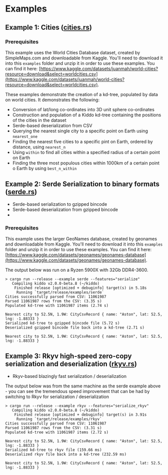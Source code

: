 # Examples

## Example 1: Cities ([cities.rs](./cities.rs))

### Prerequisites

This example uses the World Cities Database dataset, created by SimpleMaps.com and downloadable from Kaggle. You'll need to download it into this `examples` folder and unzip it in order to use these examples. You can find it here: [https://www.kaggle.com/datasets/juanmah/world-cities?resource=download&select=worldcities.csv](https://www.kaggle.com/datasets/juanmah/world-cities?resource=download&select=worldcities.csv).

These examples demonstrate the creation of a kd-tree, populated by data on world cities. It demonstrates the following:

* Conversion of lat/long co-ordinates into 3D unit sphere co-ordinates
* Construction and population of a Kiddo kd-tree containing the positions of the cities in the dataset
* Serde-based deserialization from CSV
* Querying the nearest single city to a specific point on Earth using `nearest_one`
* Finding the nearest five cities to a specific pint on Earth, ordered by distance, using `nearest_n`
* Using `within` to find all cities within a specified radius of a certain point on Earth
* Finding the three most populous cities within 1000km of a certain point o Earth by using `best_n_within`


## Example 2: Serde Serialization to binary formats ([serde.rs](./serde.rs))

* Serde-based serialization to gzipped bincode
* Serde-based deserialization from gzipped bincode
* 
### Prerequisites

This example uses the larger GeoNames database, created by geonames and downloadable from Kaggle. You'll need to download it into this `examples` folder and unzip it in order to use these examples. You can find it here: [https://www.kaggle.com/datasets/geonames/geonames-database](https://www.kaggle.com/datasets/geonames/geonames-database).

The output below was run on a Ryzen 5900X with 32Gb DDR4-3600.

```
> cargo run --release --example serde --features="serialize"
   Compiling kiddo v2.0.0-beta.8 (~/kiddo)
    Finished release [optimized + debuginfo] target(s) in 5.18s
     Running `target/release/examples/serde`
Cities successfully parsed from CSV: 11061987
Parsed 11061987 rows from the CSV: (3.35 s)
Populated kd-tree with 11061987 items (2.74 s)

Nearest city to 52.5N, 1.9W: CityCsvRecord { name: "Aston", lat: 52.5, lng: -1.88333 }
Serialized kd-tree to gzipped bincode file (5.72 s)
Deserialized gzipped bincode file back into a kd-tree (2.71 s)

Nearest city to 52.5N, 1.9W: CityCsvRecord { name: "Aston", lat: 52.5, lng: -1.88333 }
```


## Example 3: Rkyv high-speed zero-copy serialization and deserialization ([rkyv.rs](./rkyv.rs))

* Rkyv-based blazingly fast serialization / deserialization

The output below was from the same machine as the serde example above - 
you can see the tremendous speed improvement that can be had by switching to
Rkyv for serialization / deserialization

```
> cargo run --release --example rkyv --features="serialize_rkyv"
   Compiling kiddo v2.0.0-beta.8 (~/kiddo)
    Finished release [optimized + debuginfo] target(s) in 3.91s
     Running `target/release/examples/rkyv`
Cities successfully parsed from CSV: 11061987
Parsed 11061987 rows from the CSV: (3.31 s)
Populated kd-tree with 11061987 items (2.72 s)

Nearest city to 52.5N, 1.9W: CityCsvRecord { name: "Aston", lat: 52.5, lng: -1.88333 }
Serialized kd-tree to rkyv file (159.66 ms)
Deserialized rkyv file back into a kd-tree (232.59 ms)

Nearest city to 52.5N, 1.9W: CityCsvRecord { name: "Aston", lat: 52.5, lng: -1.88333 }
```

